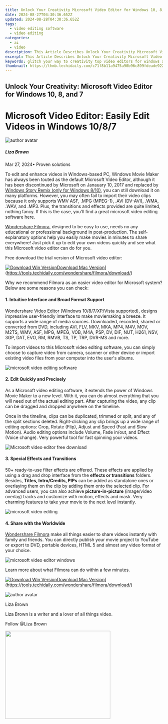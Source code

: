 ```yaml
---
title: Unlock Your Creativity Microsoft Video Editor for Windows 10, 8, and 7 for 2024
date: 2024-08-27T04:30:36.652Z
updated: 2024-08-28T04:30:36.652Z
tags: 
  - video editing software
  - video editing
categories: 
  - ai
  - video
description: This Article Describes Unlock Your Creativity Microsoft Video Editor for Windows 10, 8, and 7 for 2024
excerpt: This Article Describes Unlock Your Creativity Microsoft Video Editor for Windows 10, 8, and 7 for 2024
keywords: glitch your way to creativity top video editors for windows and mac,elevate your storytelling microsoft video editor for windows 10 8 and 7 users,edit videos like a pro microsoft video editor for windows 10 8 and 7,unleash your creativity top video editors for windows 11 free and paid,unlock your creativity microsoft video editor for windows 10 8 and 7,unlock your creativity how to edit mp4 videos on mac and windows computers,unleash your creativity top video editors for windows 11
thumbnail: https://thmb.techidaily.com/c71f8b11a9475a90b96c899fdeade9228f855c7ed46c02973b8fefdc10e6507c.jpg
---
```


## Unlock Your Creativity: Microsoft Video Editor for Windows 10, 8, and 7

# Microsoft Video Editor: Easily Edit Videos in Windows 10/8/7

![author avatar](https://lh5.googleusercontent.com/-AIMmjowaFs4/AAAAAAAAAAI/AAAAAAAAABc/Y5UmwDaI7HU/s250-c-k/photo.jpg)

##### Liza Brown

 Mar 27, 2024• Proven solutions

To edit and enhance videos in Windows-based PC, Windows Movie Maker has always been touted as the default Microsoft Video Editor, although it has been discontinued by Microsoft on Janauary 10, 2017 and replaced by [Windows Story Remix (only for Windows 8/10)](https://www.howtogeek.com/355524/how-to-use-windows-10s-hidden-video-editor/), you can still download it on many platforms. However, you may often fail to import their video clips because it only supports WMV ASF, .MPG (MPEG-1), .AVI (DV-AVI), .WMA, .WAV, and .MP3\. Plus, the transitions and effects provided are quite limited, nothing fancy. If this is the case, you'll find a great microsoft video editing software here.

[Wondershare Filmora](https://tools.techidaily.com/wondershare/filmora/download/), designed to be easy to use, needs no any educational or professional background in post-production. The self-explanatory options help you easily make movies in minutes to share everywhere! Just pick it up to edit your own videos quickly and see what this Microsoft video editor can do for you.

Free download the trial version of Microsoft video editor:

[![Download Win Version](https://images.wondershare.com/filmora/guide/download-btn-win.jpg)](https://tools.techidaily.com/wondershare/filmora/download/)[Download Mac Version](https://images.wondershare.com/filmora/guide/download-btn-mac.jpg)](https://tools.techidaily.com/wondershare/filmora/download/)

Why we recommend Filmora as an easier video editor for Microsoft system? Below are some reasons you can check:

#### 1. Intuitive Interface and Broad Format Support

Wondershare [Video Editor](https://tools.techidaily.com/wondershare/filmora/download/) (Windows 10/8/7/XP/Vista supported), designs impressive user-friendly interface to make moviemaking a breeze. It supports a wide range of media sources. Downloaded, recorded, shared or converted from DVD, including AVI, FLV, MKV, MKA, MP4, M4V, MOV, M2TS, WMV, ASF, MPG, MPEG, VOB, M4A, PSP, DV, DIF, NUT, H261, NSV, 3GP, DAT, EVO, RM, RMVB, TS, TP, TRP, DVR-MS and more.

To import videos to this Microsoft video editing software, you can simply choose to capture video from camera, scanner or other device or import existing video files from your computer into the user's albums.

![microsoft video editing software](https://images.wondershare.com/filmora/article-images/import-video-9.jpg)

#### 2. Edit Quickly and Precisely

As a Microsoft video editing software, it extends the power of Windows Movie Maker to a new level. With it, you can do almost everything that you will need out of the actual editing part. After capturing the video, any clip can be dragged and dropped anywhere on the timeline.

Once in the timeline, clips can be duplicated, trimmed or split, and any of the split sections deleted. Right-clicking any clip brings up a wide range of editing options: Crop, Rotate (Flip), Adjust and Speed (Fast and Slow Motion). Audio editing options include Volume, Fade in/out, and Effect (Voice change). Very powerful tool for fast spinning your videos.

![Microsoft video editor free download](https://images.wondershare.com/filmora/article-images/crop-video-9.jpg)

#### 3. Special Effects and Transitions

50+ ready-to-use filter effects are offered. These effects are applied by using a drag and drop interface from the **effects or transitions** folders. Besides, **Titles, Intro/Credits, PIPs** can be added as standalone ones or overlaying them on the clip by adding them onto the selected clip. For advanced users, you can also achieve **picture-in-picture** (image/video overlay) tracks and customize with motion, effects and mask. Very charming features to take your movie to the next level instantly.

![microsoft video editing](https://images.wondershare.com/filmora/guide/filters-9-win.jpg)

#### 4. Share with the Worldwide

[Wondershare Filmora](https://tools.techidaily.com/wondershare/filmora/download/) make all things easier to share videos instantly with family and friends. You can directly publish your movie project to YouTube or export to DVD, portable devices, HTML 5 and almost any video format of your choice.

![microsoft video editor windows](https://images.wondershare.com/filmora/guide/export-9-win.jpg)

Learn more about what Filmora can do within a few minutes.

[![Download Win Version](https://images.wondershare.com/filmora/guide/download-btn-win.jpg)](https://tools.techidaily.com/wondershare/filmora/download/)[Download Mac Version](https://images.wondershare.com/filmora/guide/download-btn-mac.jpg)](https://tools.techidaily.com/wondershare/filmora/download/)

![author avatar](https://lh5.googleusercontent.com/-AIMmjowaFs4/AAAAAAAAAAI/AAAAAAAAABc/Y5UmwDaI7HU/s250-c-k/photo.jpg)

Liza Brown

Liza Brown is a writer and a lover of all things video.

Follow @Liza Brown



<ins class="adsbygoogle"
      style="display:block"
      data-ad-client="ca-pub-7571918770474297"
      data-ad-slot="8358498916"
      data-ad-format="auto"
      data-full-width-responsive="true"></ins>
<!-- affiliate ads begin -->
<a href="https://laganoo.pxf.io/c/5597632/1657397/16446" target="_top" id="1657397"><img src="//a.impactradius-go.com/display-ad/16446-1657397" border="0" alt="" width="336" height="280"/></a><img height="0" width="0" src="https://imp.pxf.io/i/5597632/1657397/16446" style="position:absolute;visibility:hidden;" border="0" />
<!-- affiliate ads end -->